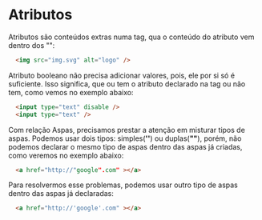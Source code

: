 # Atributos

Atributos são conteúdos extras numa tag, qua o conteúdo do atributo vem dentro dos "":

```HTML
  <img src="img.svg" alt="logo" />
```

Atributo booleano não precisa adicionar valores, pois, ele por si só é suficiente. Isso significa, que ou tem o atributo declarado na tag ou não tem, como vemos no exemplo abaixo:

```HTML
  <input type="text" disable />
  <input type="text" />
```

Com relação Aspas, precisamos prestar a atenção em misturar tipos de aspas. Podemos usar dois tipos: simples(**''**) ou duplas(**""**), porém, não podemos declarar o mesmo tipo de aspas dentro das aspas já criadas, como veremos no exemplo abaixo:

```HTML
  <a href="http://"google".com" ></a>
```

Para resolvermos esse problemas, podemos usar outro tipo de aspas dentro das aspas já declaradas:

```HTML
  <a href="http://'google'.com" ></a>
```
